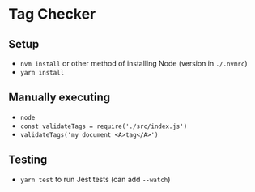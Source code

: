 # Tag Checker

## Setup

- `nvm install` or other method of installing Node (version in `./.nvmrc`)
- `yarn install`

## Manually executing

- `node`
- `const validateTags = require('./src/index.js')`
- `validateTags('my document <A>tag</A>')`

## Testing

- `yarn test` to run Jest tests (can add `--watch`)
